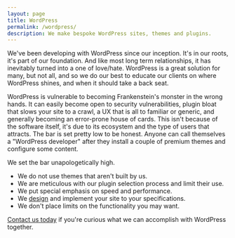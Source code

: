 ```yaml
---
layout: page
title: WordPress
permalink: /wordpress/
description: We make bespoke WordPress sites, themes and plugins.
---
```


We've been developing with WordPress since our inception. It's in our roots, it's part of our foundation. And like most long term relationships, it has inevitably turned into a one of love/hate. WordPress is a great solution for many, but not all, and so we do our best to educate our clients on where WordPress shines, and when it should take a back seat.

WordPress is vulnerable to becoming Frankenstein's monster in the wrong hands. It can easily become open to security vulnerabilities, plugin bloat that slows your site to a crawl, a UX that is all to familiar or generic, and generally becoming an error-prone house of cards. This isn't because of the software itself, it's due to its ecosystem and the type of users that attracts. The bar is set pretty low to be honest. Anyone can call themselves a "WordPress developer" after they install a couple of premium themes and configure some content.

We set the bar unapologetically high.

- We do not use themes that aren't built by us.
- We are meticulous with our plugin selection process and limit their use.
- We put special emphasis on speed and performance.
- We [design](/design/) and implement your site to your specifications.
- We don't place limits on the functionality you may want.

[Contact us today](mailto:info@freshbrewedweb.com) if you're curious what we can accomplish with WordPress together.
